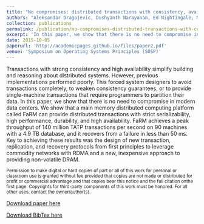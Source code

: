 ```yaml
---
title: "No compromises: distributed transactions with consistency, availability, and performance"
authors: "Aleksandar Dragojevic, Dushyanth Narayanan, Ed Nightingale, Matthew Renzelmann, <b>Alex Shamis</b>, Anirudh Badam, Miguel Castro"
collection: publications
permalink: /publication/no-compromises-distributed-transactions-with-consistency
excerpt: 'In this paper, we show that there is no need to compromise in modern data centers. We show that a main memory distributed computing platform called FaRM can provide distributed transactions with strict serializability, high performance, durability, and high availability.'
date: 2015-10-05
paperurl: 'http://academicpages.github.io/files/paper2.pdf'
venue: 'Symposium on Operating Systems Principles (SOSP)'
---
```

Transactions with strong consistency and high availability simplify building and reasoning about distributed systems. However, previous implementations performed poorly. This forced system designers to avoid transactions completely, to weaken consistency guarantees, or to provide single-machine transactions that require programmers to partition their data. In this paper, we show that there is no need to compromise in modern data centers. We show that a main memory distributed computing platform called FaRM can provide distributed transactions with strict serializability, high performance, durability, and high availability. FaRM achieves a peak throughput of 140 million TATP transactions per second on 90 machines with a 4.9 TB database, and it recovers from a failure in less than 50 ms. Key to achieving these results was the design of new transaction, replication, and recovery protocols from first principles to leverage commodity networks with RDMA and a new, inexpensive approach to providing non-volatile DRAM.

<small>
Permission to make digital or hard copies of part or all of this work for personal or classroom use is granted without fee provided that copies are not made or distributed for profit or commercial advantage and that copies bear this notice and the full citation onthe first page. Copyrights for third-party components of this work must be honored. For all other uses, contact the owner/author(s).
</small>

[Download paper here](/files/no-compromises-distributed-transactions-with-consistency.pdf)

[Download BibTex here](/files/no-compromises-distributed-transactions-with-consistency.bib)
